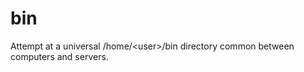 # bin
Attempt at a universal /home/&lt;user&gt;/bin directory common between computers and servers.
